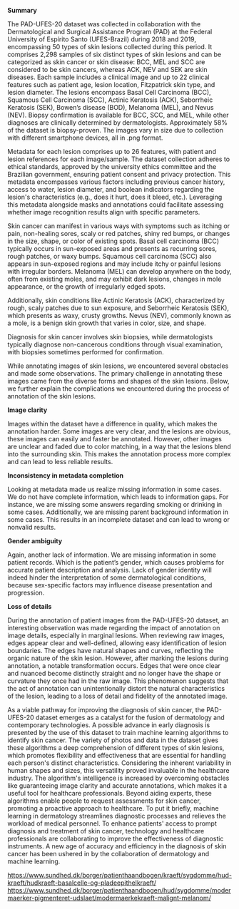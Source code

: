 **Summary**

The PAD-UFES-20 dataset was collected in collaboration with the Dermatological and Surgical Assistance Program (PAD) at the Federal University of Espírito Santo (UFES-Brazil) during 2018 and 2019, encompassing 50 types of skin lesions collected during this period. It comprises 2,298 samples of six distinct types of skin lesions and can be categorized as skin cancer or skin disease: BCC, MEL and SCC are considered to be skin cancers, whereas ACK, NEV and SEK are skin diseases. Each sample includes a clinical image and up to 22 clinical features such as patient age, lesion location, Fitzpatrick skin type, and lesion diameter. The lesions encompass Basal Cell Carcinoma (BCC), Squamous Cell Carcinoma (SCC), Actinic Keratosis (ACK), Seborrheic Keratosis (SEK), Bowen’s disease (BOD), Melanoma (MEL), and Nevus (NEV). Biopsy confirmation is available for BCC, SCC, and MEL, while other diagnoses are clinically determined by dermatologists. Approximately 58% of the dataset is biopsy-proven. The images vary in size due to collection with different smartphone devices, all in .png format. 

Metadata for each lesion comprises up to 26 features, with patient and lesion references for each image/sample. The dataset collection adheres to ethical standards, approved by the university ethics committee and the Brazilian government, ensuring patient consent and privacy protection. This metadata encompasses various factors including previous cancer history, access to water, lesion diameter, and boolean indicators regarding the lesion's characteristics (e.g., does it hurt, does it bleed, etc.). Leveraging this metadata alongside masks and annotations could facilitate assessing whether image recognition results align with specific parameters.

Skin cancer can manifest in various ways with symptoms such as itching or pain, non-healing sores, scaly or red patches, shiny red bumps, or changes in the size, shape, or color of existing spots. Basal cell carcinoma (BCC) typically occurs in sun-exposed areas and presents as recurring sores, rough patches, or waxy bumps. Squamous cell carcinoma (SCC) also appears in sun-exposed regions and may include itchy or painful lesions with irregular borders. Melanoma (MEL) can develop anywhere on the body, often from existing moles, and may exhibit dark lesions, changes in mole appearance, or the growth of irregularly edged spots.

Additionally, skin conditions like Actinic Keratosis (ACK), characterized by rough, scaly patches due to sun exposure, and Seborrheic Keratosis (SEK), which presents as waxy, crusty growths. Nevus (NEV), commonly known as a mole, is a benign skin growth that varies in color, size, and shape.

Diagnosis for skin cancer involves skin biopsies, while dermatologists typically diagnose non-cancerous conditions through visual examination, with biopsies sometimes performed for confirmation.

While annotating images of skin lesions, we encountered several obstacles and made some observations. The primary challenge in annotating these images came from the diverse forms and shapes of the skin lesions. Below, we further explain the complications we encountered during the process of annotation of the skin lesions.

**Image clarity** 

Images within the dataset have a difference in quality, which makes the annotation harder. Some images are very clear, and the lesions are obvious, these images can easily and faster be annotated.  However, other images are unclear and faded due to color matching, in a way that the lesions blend into the surrounding skin. This makes the annotation process more complex and can lead to less reliable results.

**Inconsistency in metadata completion**

Looking at metadata made us realize missing information in some cases. We do not have complete information, which leads to information gaps. For instance, we are missing some answers regarding smoking or drinking in some cases. Additionally, we are missing parent background information in some cases. This results in an incomplete dataset and can lead to wrong or nonvalid results.

**Gender ambiguity**

Again, another lack of information. We are missing information in some patient records. Which is the patient’s gender, which causes problems for accurate patient description and analysis. Lack of gender identity will indeed hinder the interpretation of some dermatological conditions, because sex-specific factors may influence disease presentation and progression. 


**Loss of details** 

During the annotation of patient images from the PAD-UFES-20 dataset, an interesting observation was made regarding the impact of annotation on image details, especially in marginal lesions. When reviewing raw images, edges appear clear and well-defined, allowing easy identification of lesion boundaries. The edges have natural shapes and curves, reflecting the organic nature of the skin lesion. 
However, after marking the lesions during annotation, a notable transformation occurs. Edges that were once clear and nuanced become distinctly straight and no longer have the shape or curvature they once had in the raw image. This phenomenon suggests that the act of annotation can unintentionally distort the natural characteristics of the lesion, leading to a loss of detail and fidelity of the annotated image.


As a viable pathway for improving the diagnosis of skin cancer, the PAD-UFES-20 dataset emerges as a catalyst for the fusion of dermatology and contemporary technologies. A possible advance in early diagnosis is presented by the use of this dataset to train machine learning algorithms to identify skin cancer. The variety of photos and data in the dataset gives these algorithms a deep comprehension of different types of skin lesions, which promotes flexibility and effectiveness that are essential for handling each person's distinct characteristics. Considering the inherent variability in human shapes and sizes, this versatility proved invaluable in the healthcare industry. The algorithm's intelligence is increased by overcoming obstacles like guaranteeing image clarity and accurate annotations, which makes it a useful tool for healthcare professionals. Beyond aiding experts, these algorithms enable people to request assessments for skin cancer, promoting a proactive approach to healthcare. To put it briefly, machine learning in dermatology streamlines diagnostic processes and relieves the workload of medical personnel. To enhance patients' access to prompt diagnosis and treatment of skin cancer, technology and healthcare professionals are collaborating to improve the effectiveness of diagnostic instruments. A new age of accuracy and efficiency in the diagnosis of skin cancer has been ushered in by the collaboration of dermatology and machine learning.


https://www.sundhed.dk/borger/patienthaandbogen/kraeft/sygdomme/hud-kraeft/hudkraeft-basalcelle-og-pladeepithelkraeft/
https://www.sundhed.dk/borger/patienthaandbogen/hud/sygdomme/modermaerker-pigmenteret-udslaet/modermaerkekraeft-malignt-melanom/




